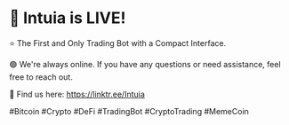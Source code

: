 # 🤖 Intuia is LIVE!

⭐ The First and Only Trading Bot with a Compact Interface.

🟢 We're always online. If you have any questions or need assistance, feel free to reach out.

🔗 Find us here:
https://linktr.ee/Intuia

#Bitcoin #Crypto #DeFi #TradingBot #CryptoTrading #MemeCoin
